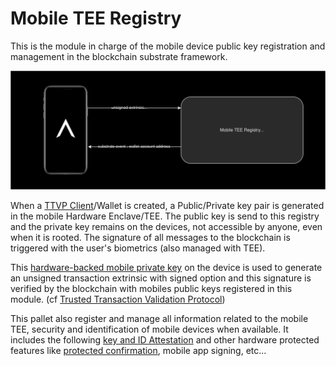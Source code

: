 # Mobile TEE Registry


This is the module in charge of the mobile device public key registration and management in the blockchain substrate framework.



![mobile registration](./fig/Mobile_registration.svg)



When a [TTVP Client](.TTVP_client.md)/Wallet is created, a Public/Private key pair is generated in the mobile Hardware Enclave/TEE. The public key is send to this registry and the private key remains on the devices, not accessible by anyone, even when it is rooted. The signature of all messages to the blockchain is triggered with the user's biometrics (also managed with TEE).

This [hardware-backed mobile private key](.HBMK.md) on the device is used to generate an unsigned transaction extrinsic with signed option and this signature is verified by the blockchain with mobiles public keys registered in this module. (cf [Trusted Transaction Validation Protocol](./TTVP.md))

This pallet also register and manage all information related to the mobile TEE, security and identification of mobile devices when available. It includes the following  [key and ID Attestation](./HBMK.md) and other hardware protected  features like  [protected confirmation](.https://source.android.com/security/protected-confirmation), mobile app signing, etc...

